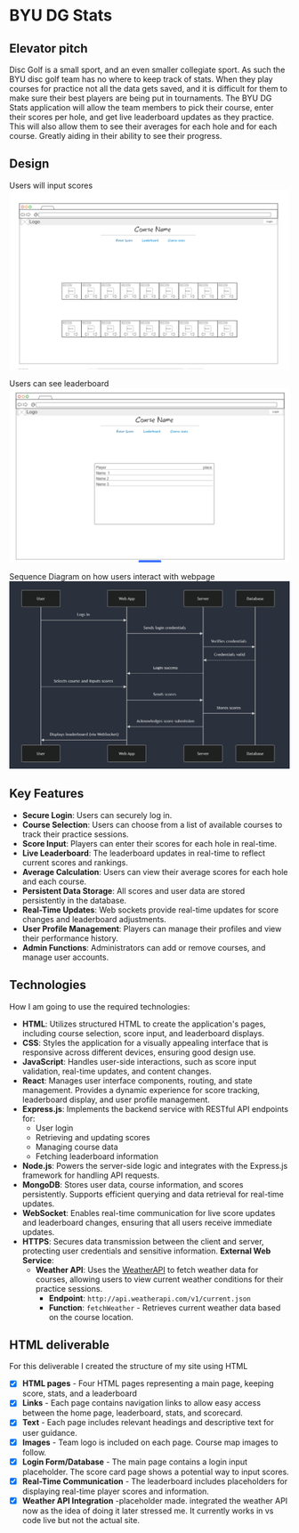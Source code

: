 # BYU DG Stats

## Elevator pitch

Disc Golf is a small sport, and an even smaller collegiate sport. As such the BYU disc golf team has no where to keep track of stats. When they play courses for practice not all the data gets saved, and it is difficult for them to make sure their best players are being put in tournaments. The BYU DG Stats application will allow the team members to pick their course, enter their scores per hole, and get live leaderboard updates as they practice. This will also allow them to see their averages for each hole and for each course. Greatly aiding in their ability to see their progress.

## Design
Users will input scores
![Score Diagram](./Images/Mainscreen.png)

Users can see leaderboard
![Leader Diagram](./Images/Leaderboard.png)

Sequence Diagram on how users interact with webpage
![Score Diagram](./Images/Sequence.png)

## Key Features

- **Secure Login**: Users can securely log in.
- **Course Selection**: Users can choose from a list of available courses to track their practice sessions.
- **Score Input**: Players can enter their scores for each hole in real-time.
- **Live Leaderboard**: The leaderboard updates in real-time to reflect current scores and rankings.
- **Average Calculation**: Users can view their average scores for each hole and each course.
- **Persistent Data Storage**: All scores and user data are stored persistently in the database.
- **Real-Time Updates**: Web sockets provide real-time updates for score changes and leaderboard adjustments.
- **User Profile Management**: Players can manage their profiles and view their performance history.
- **Admin Functions**: Administrators can add or remove courses, and manage user accounts.

## Technologies

How I am going to use the required technologies:

- **HTML**: Utilizes structured HTML to create the application's pages, including course selection, score input, and leaderboard displays.
- **CSS**: Styles the application for a visually appealing interface that is responsive across different devices, ensuring good design use.
- **JavaScript**: Handles user-side interactions, such as score input validation, real-time updates, and content changes.
- **React**: Manages user interface components, routing, and state management. Provides a dynamic experience for score tracking, leaderboard display, and user profile management.
- **Express.js**: Implements the backend service with RESTful API endpoints for:
  - User login
  - Retrieving and updating scores
  - Managing course data
  - Fetching leaderboard information
- **Node.js**: Powers the server-side logic and integrates with the Express.js framework for handling API requests.
- **MongoDB**: Stores user data, course information, and scores persistently. Supports efficient querying and data retrieval for real-time updates.
- **WebSocket**: Enables real-time communication for live score updates and leaderboard changes, ensuring that all users receive immediate updates.
- **HTTPS**: Secures data transmission between the client and server, protecting user credentials and sensitive information.
**External Web Service**:
  - **Weather API**: Uses the [WeatherAPI](http://weatherapi.com) to fetch weather data for courses, allowing users to view current weather conditions for their practice sessions.
    - **Endpoint**: `http://api.weatherapi.com/v1/current.json`
    - **Function**: `fetchWeather` - Retrieves current weather data based on the course location.
## HTML deliverable

For this deliverable I created the structure of my site using HTML

- [x] **HTML pages** - Four HTML pages representing a main page, keeping score, stats, and a leaderboard
- [x] **Links** - Each page contains navigation links to allow easy access between the home page, leaderboard, stats, and scorecard.
- [x] **Text** - Each page includes relevant headings and descriptive text for user guidance.
- [x] **Images** - Team logo is included on each page. Course map images to follow.
- [x] **Login Form/Database** - The main page contains a login input placeholder. The score card page shows a potential way to input scores.
- [x] **Real-Time Communication** - The leaderboard includes placeholders for displaying real-time player scores and information.
- [x] **Weather API Integration** -placeholder made. integrated the weather API now as the idea of doing it later stressed me. It currently works in vs code live but not the actual site.
